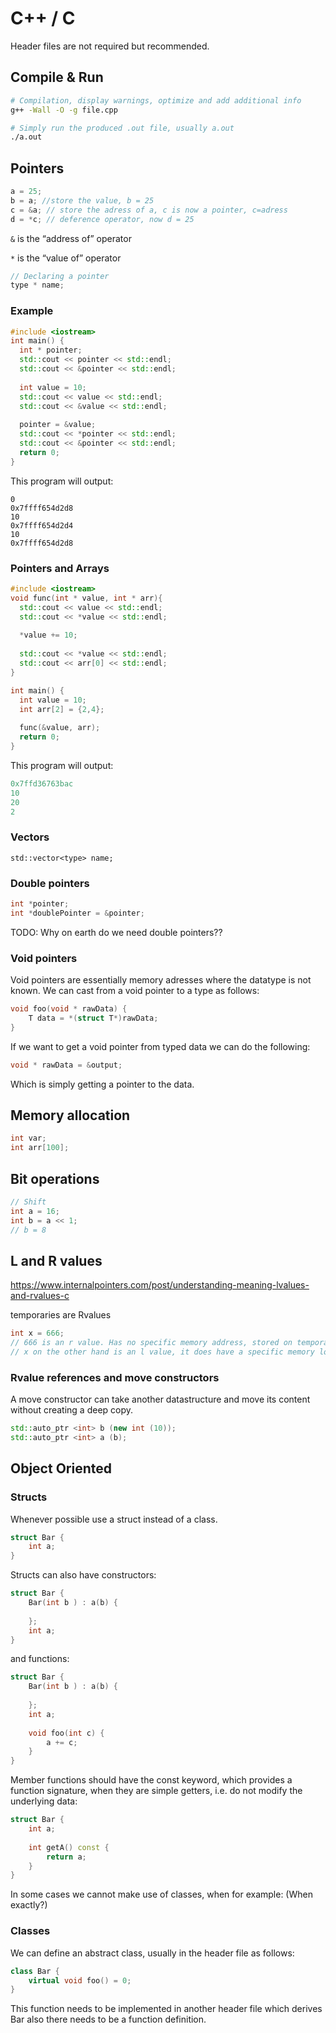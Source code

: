 # C++ / C

Header files are not required but recommended.

## Compile & Run

````bash
# Compilation, display warnings, optimize and add additional info
g++ -Wall -O -g file.cpp 
````

````bash
# Simply run the produced .out file, usually a.out
./a.out
````



## Pointers

````c++
a = 25;
b = a; //store the value, b = 25
c = &a; // store the adress of a, c is now a pointer, c=adress
d = *c; // deference operator, now d = 25
````

``&`` is the “address of” operator

``*`` is the “value of” operator

````c++
// Declaring a pointer
type * name;
````

### Example

````c++
#include <iostream>
int main() {
  int * pointer;
  std::cout << pointer << std::endl;
  std::cout << &pointer << std::endl;
  
  int value = 10;
  std::cout << value << std::endl;
  std::cout << &value << std::endl;
  
  pointer = &value;
  std::cout << *pointer << std::endl;
  std::cout << &pointer << std::endl;
  return 0;
}
````

This program will output:

````
0
0x7ffff654d2d8
10
0x7ffff654d2d4
10
0x7ffff654d2d8
````

### Pointers and Arrays

````c++
#include <iostream>
void func(int * value, int * arr){
  std::cout << value << std::endl;
  std::cout << *value << std::endl;
  
  *value += 10;
  
  std::cout << *value << std::endl;
  std::cout << arr[0] << std::endl;
}

int main() {
  int value = 10; 
  int arr[2] = {2,4};
  
  func(&value, arr);
  return 0;
}

````

This program will output:

````c++
0x7ffd36763bac
10
20
2
````

### Vectors

````
std::vector<type> name;

````



### Double pointers

````c++
int *pointer;
int *doublePointer = &pointer;
````

TODO: Why on earth do we need double pointers?? 



### Void pointers

Void pointers are essentially memory adresses where the datatype is not known. We can cast from a void pointer to a type as follows:

```c++
void foo(void * rawData) {
    T data = *(struct T*)rawData;
}
```

If we want to get a void pointer from typed data we can do the following:

```c++
void * rawData = &output;
```

Which is simply getting a pointer to the data.



## Memory allocation

````c++
int var;
int arr[100];

````



## Bit operations

````cpp
// Shift
int a = 16;
int b = a << 1;
// b = 8
````



## L and R values

https://www.internalpointers.com/post/understanding-meaning-lvalues-and-rvalues-c

temporaries are Rvalues

```c++
int x = 666; 
// 666 is an r value. Has no specific memory address, stored on temporary register. 
// x on the other hand is an l value, it does have a specific memory location. 
```

### Rvalue references and move constructors

A move constructor can take another datastructure and move its content without creating a deep copy.

```c++
std::auto_ptr <int> b (new int (10));
std::auto_ptr <int> a (b);
```



## Object Oriented

### Structs

Whenever possible use a struct instead of a class.

```c++
struct Bar {
    int a;
}
```

Structs can also have constructors:

```c++
struct Bar {
    Bar(int b ) : a(b) {
        
    };
    int a;
}
```

and functions: 

```c++
struct Bar {
    Bar(int b ) : a(b) {
        
    };
    int a;
    
    void foo(int c) {
        a += c;
    } 
}
```

Member functions should have the const keyword, which provides a function signature, when they are simple getters, i.e. do not modify the underlying data:



```c++
struct Bar {
    int a;
    
    int getA() const {
        return a;
    } 
}
```

In some cases we cannot make use of classes, when for example: (When exactly?)

### Classes

We can define an abstract class, usually in the header file as follows:

```c++
class Bar {
    virtual void foo() = 0;
}
```

This function needs to be implemented in another header file which derives Bar also there needs to be a function definition. 


